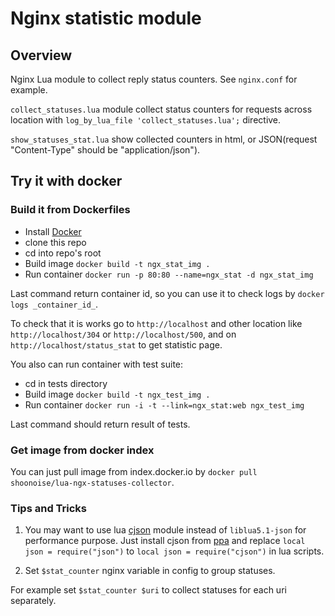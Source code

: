 Nginx statistic module
===================

## Overview

Nginx Lua module to collect reply status counters.
See `nginx.conf` for example.

`collect_statuses.lua` module collect status counters for requests across location with `log_by_lua_file 'collect_statuses.lua';` directive.

`show_statuses_stat.lua` show collected counters in html, or JSON(request "Content-Type" should be "application/json").

## Try it with docker

### Build it from Dockerfiles

* Install [Docker](https://www.docker.io/)
* clone this repo
* cd into repo's root
* Build image `docker build -t ngx_stat_img .`
* Run container `docker run -p 80:80 --name=ngx_stat -d ngx_stat_img`

Last command return container id, so you can use it to check logs by `docker logs _container_id_`.

To check that it is works go to `http://localhost` and other location like `http://localhost/304` or `http://localhost/500`,
and on `http://localhost/status_stat` to get statistic page.

You also can run container with test suite:

* cd in tests directory
* Build image `docker build -t ngx_test_img .`
* Run container `docker run -i -t --link=ngx_stat:web ngx_test_img`

Last command should return result of tests.

### Get image from docker index

You can just pull image from index.docker.io by `docker pull  shoonoise/lua-ngx-statuses-collector`.

### Tips and Tricks

1. You may want to use lua [cjson](http://www.kyne.com.au/~mark/software/lua-cjson-manual.html) module instead of `liblua5.1-json` for performance purpose.
Just install cjson from [ppa](https://launchpad.net/ubuntu/+source/lua-cjson) and replace `local json = require("json")` to `local json = require("cjson")`
in lua scripts.

2. Set `$stat_counter` nginx variable in config to group statuses.

For example set `$stat_counter $uri` to collect statuses for each uri separately.
